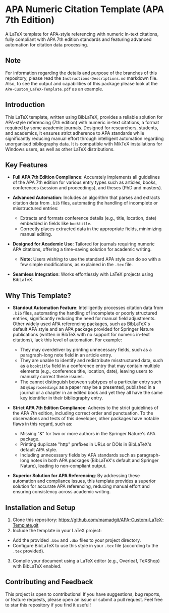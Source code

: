 # APA Numeric Citation Template (APA 7th Edition)
A LaTeX template for APA-style referencing with numeric in-text citations, fully compliant with APA 7th edition standards and featuring advanced automation for citation data processing.

## Note
For information regarding the details and purpose of the branches of this repository, please read the `Instructions-Descriptions.md` markdown file. Also, to see the output and capabilities of this package please look at the `APA-Custom_LaTeX-Template.pdf` as an example.

## Introduction
This LaTeX template, written using BibLaTeX, provides a reliable solution for APA-style referencing (7th edition) with numeric in-text citations, a format required by some academic journals. Designed for researchers, students, and academics, it ensures strict adherence to APA standards while significantly reducing manual effort through intelligent automation regarding unorganised bibliography data. It is compatible with MikTeX installations for Windows users, as well as other LaTeX distributions.

## Key Features
- **Full APA 7th Edition Compliance**: Accurately implements all guidelines of the APA 7th edition for various entry types such as articles, books, conferences (session and proceedings), and theses (PhD and masters).
  
- **Advanced Automation**: Includes an algorithm that parses and extracts citation data from `.bib` files, automating the handling of incomplete or misstructured entries:
  - Extracts and formats conference details (e.g., title, location, date) embedded in fields like `booktitle`.
  - Correctly places extracted data in the appropriate fields, minimizing manual editing.
- **Designed for Academic Use**: Tailored for journals requiring numeric APA citations, offering a time-saving solution for academic writing.
  - **Note:** Users wishing to use the standard APA style can do so with a few simple modifications, as explained in the `.tex` file.
- **Seamless Integration**: Works effortlessly with LaTeX projects using BibLaTeX.

## Why This Template?
- **Standout Automation Feature**: Intelligently processes citation data from `.bib` files, automating the handling of incomplete or poorly structured entries, significantly reducing the need for manual field adjustments.<br>Other widely used APA referencing packages, such as BibLaTeX's default APA style and an APA package provided for Springer Nature publications (written in BibTeX with no support for numeric in-text citations), lack this level of automation. For example:
  - They may overdeliver by printing unnecessary fields, such as a paragraph-long note field in an article entry.
  - They are unable to identify and redistribute misstructured data, such as a `booktitle` field in a conference entry that may contain multiple elements (e.g., conference title, location, date), leaving users to manually correct these issues.
  - The cannot distinguish between subtypes of a particular entry such as `@inproceedings` as a paper may be a presented, published in a journal or a chapter in an edited book and yet they all have the same key identifier in their bibliography entry.
    
- **Strict APA 7th Edition Compliance**: Adheres to the strict guidelines of the APA 7th edition, including correct order and punctuation. To the observations and tests of this developer, other packages have notable flaws in this regard, such as:
  - Missing "&" for two or more authors in the Springer Nature's APA package.
  - Printing duplicate "http" prefixes in URLs or DOIs in BibLaTeX's default APA style.
  - Including unnecessary fields by APA standards such as paragraph-long notes in both APA packages (BibLaTeX's default and Springer Nature), leading to non-compliant output.
- **Superior Solution for APA Referencing**: By addressing these automation and compliance issues, this template provides a superior solution for accurate APA referencing, reducing manual effort and ensuring consistency across academic writing.

## Installation and Setup
1. Clone this repository: https://github.com/mamadgit/APA-Custom-LaTeX-Template.git
2. Include the template in your LaTeX project:
- Add the provided `.bbx` and `.dbx` files to your project directory.
- Configure BibLaTeX to use this style in your `.tex` file (according to the `.tex` provided).
3. Compile your document using a LaTeX editor (e.g., Overleaf, TeXShop) with BibLaTeX enabled.

## Contributing and Feedback
This project is open to contributions! If you have suggestions, bug reports, or feature requests, please open an issue or submit a pull request. Feel free to star this repository if you find it useful!
